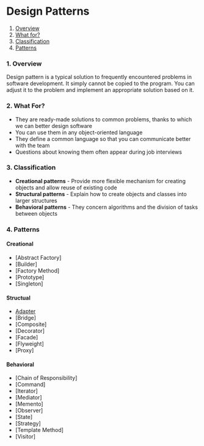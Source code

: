 # Design Patterns

1. [Overview](#overview)
2. [What for?](#whatFor)
3. [Classification](#classification)
4. [Patterns](#patterns)

### <a name="overview">1. Overview</a>

Design pattern is a typical solution to frequently encountered problems in software development. It simply cannot be copied to the program. You can adjust it to the problem and implement an appropriate solution based on it.

### <a name="whatFor">2. What For?</a>

- They are ready-made solutions to common problems, thanks to which we can better design software
- You can use them in any object-oriented language
- They define a common language so that you can communicate better with the team
- Questions about knowing them often appear during job interviews

### <a name="classification">3. Classification</a>

- **Creational patterns** - Provide more flexible mechanism for creating objects and allow reuse of existing code
- **Structural patterns** - Explain how to create objects and classes into larger structures
- **Behavioral patterns** - They concern algorithms and the division of tasks between objects

### <a name="patterns">4. Patterns</a>

#### Creational
- [Abstract Factory]
- [Builder]
- [Factory Method]
- [Prototype]
- [Singleton]

#### Structual
- [Adapter](https://github.com/kroolar/tech-stack/blob/master/software-design/design-patterns/adapter.md)
- [Bridge]
- [Composite]
- [Decorator]
- [Facade]
- [Flyweight]
- [Proxy]

#### Behavioral
- [Chain of Responsibility]
- [Command]
- [Iterator]
- [Mediator]
- [Memento]
- [Observer]
- [State]
- [Strategy]
- [Template Method]
- [Visitor]
